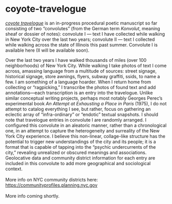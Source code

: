 # coyote-travelogue

<a href="https://static.tumblr.com/7ggoisn/KFxpwtqky/coyote_travelogue.pdf"><i>coyote travelogue</i></a> is an in-progress procedural poetic manuscript so far consisting of two “convolutes” (from the German term <i>Konvolut</i>, meaning sheaf or dossier of notes): convolute I — text I have collected while walking in New York City over the last two years; convolute II — text I collected while walking across the state of Illinois this past summer. Convolute I is available here (II will be available soon). 

Over the last two years I have walked thousands of miles (over 100 neighborhoods) of New York City. While walking I take photos of text I come across, amassing language from a multitude of sources: street signage, historical signage, store awnings, flyers, subway graffiti, ssids, to name a few. I am something of a language hoarder. When I return home from collecting or “ragpicking,” I transcribe the photos of found text and add annotations—each transcription is an entry into the travelogue. Unlike similar conceptual writing projects, perhaps most notably Georges Perec’s experimental book <i>An Attempt at Exhausting a Place in Paris</i> (1975), I do not attempt to catalog everything I see, but rather, focus on gathering an eclectic array of “infra-ordinary” or “endotic” textual snapshots. I should note that travelogue entries in convolute I are randomly arranged. I configured this convolute in an aleatoric  manner, rather than a chronological one, in an attempt to capture the heterogeneity and surreality of the New York City experience. I believe this non-linear, collage-like structure has the potential to trigger new understandings of the city and its people; it is a format that is capable of tapping into the “psychic undercurrents of the city,” revealing unrealized or obscured meanings and associations. Geolocative data and community district information for each entry are included in this convolute to add more geographical and sociological context.
<br>
<br>
More info on NYC community districts here: https://communityprofiles.planning.nyc.gov<br>
<br>
More info coming shortly. 

